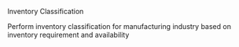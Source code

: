Inventory Classification

Perform inventory classification for manufacturing industry based on inventory requirement and availability
